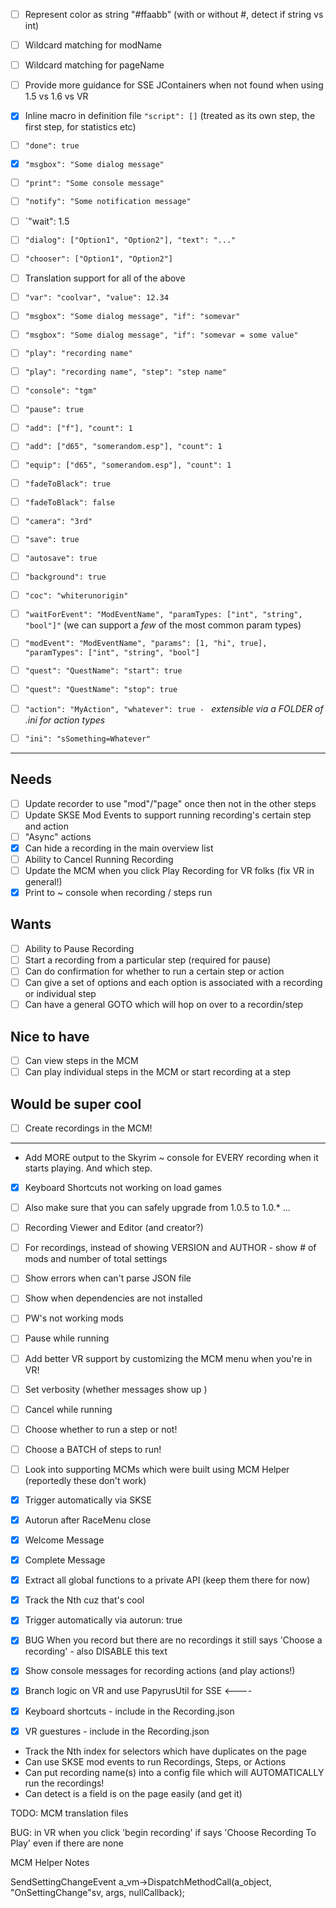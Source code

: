- [ ] Represent color as string "#ffaabb" (with or without #, detect if string vs int)
- [ ] Wildcard matching for modName
- [ ] Wildcard matching for pageName

- [ ] Provide more guidance for SSE JContainers when not found when using 1.5 vs 1.6 vs VR

- [x] Inline macro in definition file `"script": []` (treated as its own step, the first step, for statistics etc)
- [ ] `"done": true`
- [x] `"msgbox": "Some dialog message"`
- [ ] `"print": "Some console message"`
- [ ] `"notify": "Some notification message"`
- [ ] `"wait": 1.5
- [ ] `"dialog": ["Option1", "Option2"], "text": "..."`
- [ ] `"chooser": ["Option1", "Option2"]`
- [ ] Translation support for all of the above
- [ ] `"var": "coolvar", "value": 12.34`
- [ ] `"msgbox": "Some dialog message", "if": "somevar"`
- [ ] `"msgbox": "Some dialog message", "if": "somevar = some value"`
- [ ] `"play": "recording name"`
- [ ] `"play": "recording name", "step": "step name"`
- [ ] `"console": "tgm"`
- [ ] `"pause": true`
- [ ] `"add": ["f"], "count": 1`
- [ ] `"add": ["d65", "somerandom.esp"], "count": 1`
- [ ] `"equip": ["d65", "somerandom.esp"], "count": 1`
- [ ] `"fadeToBlack": true`
- [ ] `"fadeToBlack": false`
- [ ] `"camera": "3rd"`
- [ ] `"save": true`
- [ ] `"autosave": true`
- [ ] `"background": true`
- [ ] `"coc": "whiterunorigin"`
- [ ] `"waitForEvent": "ModEventName", "paramTypes: ["int", "string", "bool"]"` (we can support a _few_ of the most common param types)
- [ ] `"modEvent": "ModEventName", "params": [1, "hi", true], "paramTypes": ["int", "string", "bool"]`
- [ ] `"quest": "QuestName": "start": true`
- [ ] `"quest": "QuestName": "stop": true`
- [ ] `"action": "MyAction", "whatever": true - ` _extensible via a FOLDER of .ini for action types_
- [ ] `"ini": "sSomething=Whatever"`

------------------------------------------------------------------------------

## Needs

- [ ] Update recorder to use "mod"/"page" once then not in the other steps
- [ ] Update SKSE Mod Events to support running recording's certain step and action
- [ ] "Async" actions
- [x] Can hide a recording in the main overview list
- [ ] Ability to Cancel Running Recording
- [ ] Update the MCM when you click Play Recording for VR folks (fix VR in general!)
- [x] Print to ~ console when recording / steps run

## Wants

- [ ] Ability to Pause Recording
- [ ] Start a recording from a particular step (required for pause)
- [ ] Can do confirmation for whether to run a certain step or action
- [ ] Can give a set of options and each option is associated with a recording or individual step
- [ ] Can have a general GOTO which will hop on over to a recordin/step

## Nice to have

- [ ] Can view steps in the MCM
- [ ] Can play individual steps in the MCM or start recording at a step

## Would be super cool

- [ ] Create recordings in the MCM!

---

- Add MORE output to the Skyrim ~ console for EVERY recording when it starts playing. And which step.

- [x] Keyboard Shortcuts not working on load games
- [ ] Also make sure that you can safely upgrade from 1.0.5 to 1.0.* ...

- [ ] Recording Viewer and Editor (and creator?)
- [ ] For recordings, instead of showing VERSION and AUTHOR - show # of mods and number of total settings

- [ ] Show errors when can't parse JSON file

- [ ] Show when dependencies are not installed
- [ ] PW's not working mods
- [ ] Pause while running
- [ ] Add better VR support by customizing the MCM menu when you're in VR!
- [ ] Set verbosity (whether messages show up )
- [ ] Cancel while running
- [ ] Choose whether to run a step or not!
- [ ] Choose a BATCH of steps to run!
- [ ] Look into supporting MCMs which were built using MCM Helper (reportedly these don't work)

- [x] Trigger automatically via SKSE
- [x] Autorun after RaceMenu close
- [x] Welcome Message
- [x] Complete Message
- [x] Extract all global functions to a private API (keep them there for now)
- [x] Track the Nth cuz that's cool
- [x] Trigger automatically via autorun: true
- [x] BUG When you record but there are no recordings it still says 'Choose a recording' - also DISABLE this text
- [x] Show console messages for recording actions (and play actions!)
- [x] Branch logic on VR and use PapyrusUtil for SSE <----
- [x] Keyboard shortcuts - include in the Recording.json
- [x] VR guestures - include in the Recording.json


- Track the Nth index for selectors which have duplicates on the page
- Can use SKSE mod events to run Recordings, Steps, or Actions
- Can put recording name(s) into a config file which will AUTOMATICALLY run the recordings!
- Can detect is a field is on the page easily (and get it)

TODO: MCM translation files

BUG: in VR when you click 'begin recording' if says 'Choose Recording To Play' even if there are none


MCM Helper Notes

SendSettingChangeEvent
a_vm->DispatchMethodCall(a_object, "OnSettingChange"sv, args, nullCallback);